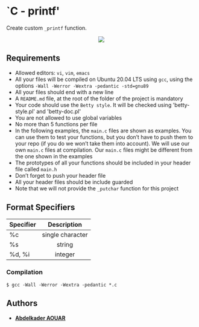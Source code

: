 # **`C - printf'**
  
Create custom `_printf` function.

<div style="text-align:center"><img src="https://zupimages.net/up/23/30/z7yt.png" /></div>

## Requirements

- Allowed editors: `vi`, `vim`, `emacs`
- All your files will be compiled on Ubuntu 20.04 LTS using `gcc`, using the options `-Wall -Werror -Wextra -pedantic -std=gnu89`
- All your files should end with a new line
- A `README.md` file, at the root of the folder of the project is mandatory
- Your code should use the `Betty style`. It will be checked using 'betty-style.pl' and 'betty-doc.pl'
- You are not allowed to use global variables
- No more than 5 functions per file
- In the following examples, the `main.c` files are shown as examples. You can use them to test your functions, but you don’t have to push them to your repo (if you do we won’t take them into account). We will use our own `main.c` files at compilation. Our `main.c` files might be different from the one shown in the examples
- The prototypes of all your functions should be included in your header file called `main.h`
- Don’t forget to push your header file
- All your header files should be include guarded
- Note that we will not provide the `_putchar` function for this project

## Format Specifiers

| Specifier | Description  | 
| --- |:---:| 
|  %c | single character | 
| %s  | string  |  
|  %d, %i | integer  |  

### Compilation



    $ gcc -Wall -Werror -Wextra -pedantic *.c

## Authors
* [**Abdelkader AOUAR**](https://github.com/powerofcode2023)
